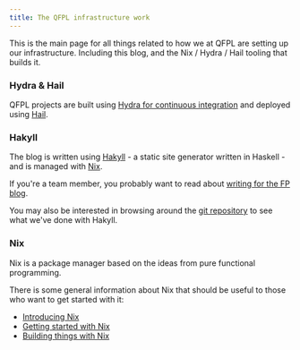 ```yaml
---
title: The QFPL infrastructure work
---
```


This is the main page for all things related to how we at QFPL are setting up our infrastructure. Including this blog, and the Nix / Hydra / Hail tooling that builds it.

### Hydra & Hail

QFPL projects are built using [Hydra for continuous integration](http://hydra.qfpl.io/) and deployed using [Hail](https://github.com/TaktInc/hail).

### Hakyll

The blog is written using [Hakyll](https://jaspervdj.be/hakyll/) - a static site generator written in Haskell - and is managed with [Nix](http://nixos.org/nix/).

If you're a team member, you probably want to read about [writing for the FP blog](../../posts/writing-for-the-fp-blog/).

You may also be interested in browsing around the [git repository](https://github.com/qfpl/blog) to see what we've done with Hakyll.

### Nix

Nix is a package manager based on the ideas from pure functional programming.

There is some general information about Nix that should be useful to those who want to get started with it:

- [Introducing Nix](../../posts/nix/introducing-nix/)
- [Getting started with Nix](../../posts/nix/getting-started-with-nix/)
- [Building things with Nix](../../posts/nix/building-things-with-nix/)

<!--
If you're doing Haskell development, Nix is great for that:

- [Working with Haskell and Nix](../../posts/nix/working-with-haskell-and-nix)
- [Mixing Haskell and non-Haskell dependencies with Nix](../../posts/nix/mixing-haskell-and-non-haskell-dependencies-with-nix)

Whether you are using Nix with Haskell or not, you can also make use of Hydra and Hail to build and deploy your code:

- [Using Hydra for Continuous Integration](../../posts/nix/using-hydra-for-ci)
- [Using Hail for Continuous Deployment](../../posts/nix/using-hail-for-cd)
-->

